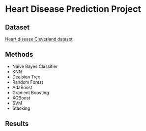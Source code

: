 # Heart Disease Prediction Project

## Dataset
[Heart disease Cleverland dataset](https://archive.ics.uci.edu/dataset/45/heart+disease)

## Methods
+ Naive Bayes Classifier
+ KNN
+ Decision Tree
+ Random Forest
+ AdaBoost
+ Gradient Boosting
+ XGBoost
+ SVM
+ Stacking

## Results